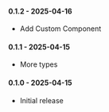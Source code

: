 #### 0.1.2 - 2025-04-16
* Add Custom Component
#### 0.1.1 - 2025-04-15
* More types
#### 0.1.0 - 2025-04-15
* Initial release
